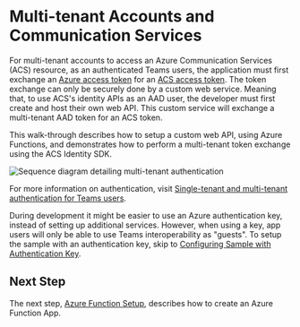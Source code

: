 # Multi-tenant Accounts and Communication Services

For multi-tenant accounts to access an Azure Communication Services (ACS) resource, as an authenticated Teams users, the application must first exchange an [Azure access token](https://docs.microsoft.com/en-us/azure/active-directory/develop/access-tokens) for an [ACS access token](https://docs.microsoft.com/en-us/azure/communication-services/quickstarts/access-tokens?tabs=windows&pivots=platform-azcli). The token exchange can only be securely done by a custom web service. Meaning that, to use ACS's identity APIs as an AAD user, the developer must first create and host their own web API. This custom service will exchange a multi-tenant AAD token for an ACS token.

This walk-through describes how to setup a custom web API, using Azure Functions, and demonstrates how to perform a multi-tenant token exchange using the ACS Identity SDK.

![Sequence diagram detailing multi-tenant authentication](./images/authentication-case-multiple-tenants-hmac.svg)

For more information on authentication, visit [Single-tenant and multi-tenant authentication for Teams users](https://docs.microsoft.com/en-us/azure/communication-services/concepts/interop/custom-teams-endpoint-authentication-overview#case-2-example-of-a-multi-tenant-application).

During development it might be easier to use an Azure authentication key, instead of setting up additional services. However, when using a key, app users will only be able to use Teams interoperability as "guests". To setup the sample with an authentication key, skip to [Configuring Sample with Authentication Key](./unity-sample-app-setup-7.md).

## Next Step
The next step, [Azure Function Setup](./azure-function-setup-2.md#azure-function-app-setup), describes how to create an Azure Function App.